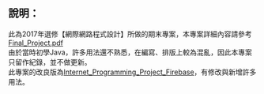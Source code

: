說明：
---
此為2017年選修【網際網路程式設計】所做的期末專案，本專案詳細內容請參考[Final_Project.pdf](https://github.com/kikihayashi/Internet_Programming_Project/blob/master/Final_Project.pdf) \
由於當時初學Java，許多用法還不熟悉，在編寫、排版上較為混亂，因此本專案只留作紀錄，並不做更新。 \
此專案的改良版為[Internet_Programming_Project_Firebase](https://github.com/kikihayashi/Internet_Programming_Project_Firebase)，有修改與新增許多用法。 
